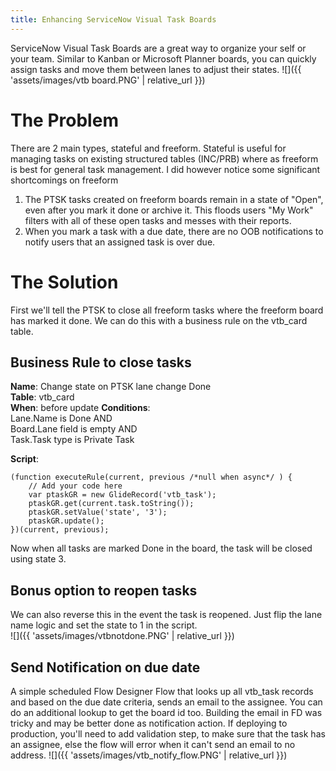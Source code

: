 ```yaml
---
title: Enhancing ServiceNow Visual Task Boards
---
```


ServiceNow Visual Task Boards are a great way to organize your self or your team. Similar to Kanban or Microsoft Planner boards, you can quickly assign tasks and move them between lanes to adjust their states. 
![]({{ 'assets/images/vtb board.PNG' | relative_url }})
# The Problem
There are 2 main types, stateful  and freeform.  Stateful is useful for managing tasks on existing structured tables (INC/PRB) where as freeform is best for general task management. I did however notice some significant shortcomings on freeform

1. The PTSK tasks created on freeform boards remain in a state of "Open", even after you mark it done or archive it. This floods users "My Work" filters with all of these open tasks and messes with their reports.
2. When you mark a task with a due date, there are no OOB notifications to notify users that an assigned task is over due.


# The Solution
First we'll tell the PTSK to close all freeform tasks where the freeform board has marked it done. We can do this with a business rule on the vtb_card table.  

## Business Rule to close tasks

**Name**: Change state on PTSK lane change Done  
**Table**: vtb_card  
**When**: before update
**Conditions**:  
Lane.Name is Done AND  
Board.Lane field is empty AND  
Task.Task type is Private Task

**Script**:
```
(function executeRule(current, previous /*null when async*/ ) {
    // Add your code here
    var ptaskGR = new GlideRecord('vtb_task');
    ptaskGR.get(current.task.toString());
    ptaskGR.setValue('state', '3');
    ptaskGR.update();
})(current, previous);
```
Now when all tasks are marked Done in the board, the task will be closed using state 3. 

## Bonus option to reopen tasks
We can also reverse this in the event the task is reopened. Just flip the lane name logic and set the state to 1 in the script.  
![]({{ 'assets/images/vtbnotdone.PNG' | relative_url }})

## Send Notification on due date
A simple scheduled Flow Designer Flow that looks up all vtb_task records and based on the due date criteria, sends an email to the assignee. You can do an additional lookup to get the board id too.  Building the email in FD was tricky and may be better done as notification action. If deploying to production, you'll need to add validation step, to make sure that the task has an assignee, else the flow will error when it can't send an email to no address.
![]({{ 'assets/images/vtb_notify_flow.PNG' | relative_url }})

